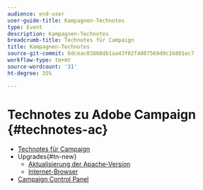 ```yaml
---
audience: end-user
user-guide-title: Kampagnen-Technotes
type: Event
description: Kampagnen-Technotes
breadcrumb-title: Technotes für Campaign
title: Kampagnen-Technotes
source-git-commit: 6dceac03868db1aa43f02f4807569d9c16801ec7
workflow-type: tm+mt
source-wordcount: '31'
ht-degree: 35%

---
```



# Technotes zu Adobe Campaign {#technotes-ac}

+ [Technotes für Campaign](technotes-home.md)
+ Upgrades{#tn-new}
   + [Aktualisierung der Apache-Version](upgrades/apache.md)
   + [Internet-Browser](upgrades/browsers.md)
+ [Campaign Control Panel](https://experienceleague.adobe.com/docs/control-panel/using/control-panel-home.html?lang=de)
